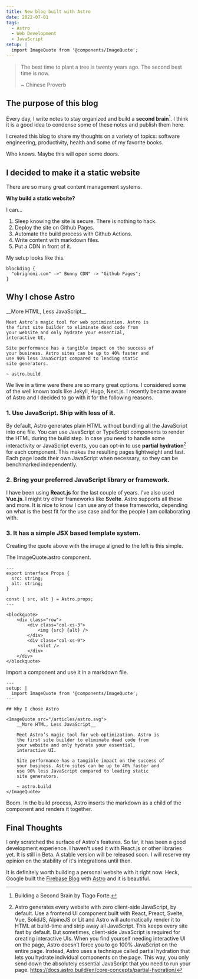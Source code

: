 ```yaml
---
title: New blog built with Astro
date: 2022-07-01
tags:
  - Astro
  - Web Development
  - JavaScript
setup: |
  import ImageQuote from '@components/ImageQuote';
---
```


> The best time to plant a tree is twenty years ago. The second best time is now.
> 
> ~ Chinese Proverb

## The purpose of this blog

Every day, I write notes to stay organized and build a __second brain__[^second_brain]. I think it is a good idea to condense some of these notes and publish them here. 

[^second_brain]: Building a Second Brain by Tiago Forte.

I created this blog to share my thoughts on a variety of topics: software engineering, productivity, health and some of my favorite books.

Who knows. Maybe this will open some doors.

## I decided to make it a static website

There are so many great content management systems.

__Why build a static website?__

I can...

1. Sleep knowing the site is secure. There is nothing to hack.
2. Deploy the site on Github Pages.
3. Automate the build process with Github Actions.
4. Write content with markdown files.
5. Put a CDN in front of it.


My setup looks like this.
```kroki imgType="blockdiag"
blockdiag {
  "obrignoni.com" ->" Bunny CDN" -> "Github Pages";
}
```

## Why I chose Astro

<ImageQuote src="/articles/astro.svg">
    __More HTML, Less JavaScript__    

    Meet Astro’s magic tool for web optimization. Astro is 
    the first site builder to eliminate dead code from 
    your website and only hydrate your essential, 
    interactive UI.

    Site performance has a tangible impact on the success of
    your business. Astro sites can be up to 40% faster and 
    use 90% less JavaScript compared to leading static 
    site generators.

    ~ astro.build
</ImageQuote>

We live in a time were there are so many great options. I considered some of the well known tools like Jekyll, Hugo, Next.js. I recently became aware of Astro and I decided to go with it for the following reasons.

### 1. Use JavaScript. Ship with less of it.

By default, Astro generates plain HTML without bundling all the JavaScript into one file. You can use JavaScript or TypeScript components to render the HTML during the build step. In case you need to handle some interactivity or JavaScript events, you can opt-in to use __partial hydration__[^partial_hydration] for each component. This makes the resulting pages lightweight and fast. Each page loads their own JavaScript when necessary, so they can be benchmarked independently.

[^partial_hydration]: Astro generates every website with zero client-side JavaScript, by default. Use a frontend UI component built with React, Preact, Svelte, Vue, SolidJS, AlpineJS or Lit and Astro will automatically render it to HTML at build-time and strip away all JavaScript. This keeps every site fast by default. But sometimes, client-side JavaScript is required for creating interactive UIs. When you find yourself needing interactive UI on the page, Astro doesn’t force you to go 100% JavaScript on the entire page. Instead, Astro uses a technique called partial hydration that lets you hydrate individual components on the page. This way, you only send down the absolutely essential JavaScript that you need to run your page. https://docs.astro.build/en/core-concepts/partial-hydration/

### 2. Bring your preferred JavaScript library or framework.

I have been using __React.js__ for the last couple of years. I've also used __Vue.js__. I might try other frameworks like __Svelte__. Astro supports all these and more. It is nice to know I can use any of these frameworks, depending on what is the best fit for the use case and for the people I am collaborating with.

### 3. It has a simple JSX based template system.

Creating the quote above with the image aligned to the left is this simple.

The ImageQuote.astro component.

```astro
---
export interface Props {
  src: string;
  alt: string;
}

const { src, alt } = Astro.props;
---

<blockquote>
    <div class="row">
        <div class="col-xs-3">
            <img {src} {alt} />
        </div>
        <div class="col-xs-9">
            <slot />
        </div>
    </div>
</blockquote>
```

Import a component and use it in a markdown file.

```astro
---
setup: | 
  import ImageQuote from '@components/ImageQuote';
---

## Why I chose Astro

<ImageQuote src="/articles/astro.svg">
    __More HTML, Less JavaScript__    

    Meet Astro’s magic tool for web optimization. Astro is 
    the first site builder to eliminate dead code from 
    your website and only hydrate your essential, 
    interactive UI.

    Site performance has a tangible impact on the success of
    your business. Astro sites can be up to 40% faster and 
    use 90% less JavaScript compared to leading static 
    site generators.

    ~ astro.build
</ImageQuote>
```
Boom. In the build process, Astro inserts the markdown as a child of the component and renders it together.

## Final Thoughts

I only scratched the surface of Astro's features. So far, it has been a good development experience. I haven't used it with React.js or other libraries yet. It is still in Beta. A stable version will be released soon. I will reserve my opinion on the stability of it's integrations until then. 

It is definitely worth building a personal website with it right now. Heck, Google built the <a href="https://firebase.blog" target="_firebase_blog">Firebase Blog</a> with <a href="https://astro.build" target="_astro">Astro</a> and it is beautiful.

